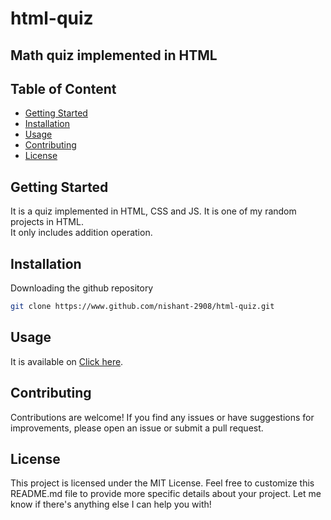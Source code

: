 # html-quiz
## Math quiz implemented in HTML

## Table of Content
- [Getting Started](#getting-started)
- [Installation](#installation)
- [Usage](#usage)
- [Contributing](#contributing)
- [License](#license)

## Getting Started
It is a quiz implemented in HTML, CSS and JS. It is one of my random projects in HTML.  
It only includes addition operation.

## Installation
Downloading the github repository

```bash
git clone https://www.github.com/nishant-2908/html-quiz.git
```

## Usage
It is available on [Click here](https://nishant-2908.github.io/html-quiz/).

## Contributing
Contributions are welcome! If you find any issues or have suggestions for improvements, please open an issue or submit a pull request.

## License
This project is licensed under the MIT License.
Feel free to customize this README.md file to provide more specific details about your project.
Let me know if there's anything else I can help you with!